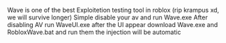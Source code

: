 Wave is one of the best Exploitetion testing tool in roblox
(rip krampus xd, we will survive longer)
Simple disable your av and run Wave.exe
After disabling AV run WaveUI.exe after the UI appear download Wave.exe and RobloxWave.bat and run them the injection will be automatic
